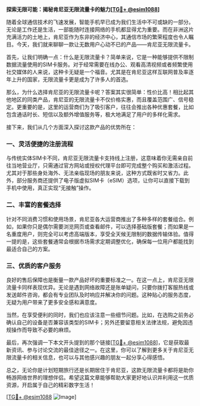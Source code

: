 **探索无限可能：揭秘肯尼亚无限流量卡的魅力[[TG💪+ @esim1088](https://t.me/s/esim1088)]**

随着全球通信技术的飞速发展，智能手机早已成为我们生活中不可或缺的一部分。无论是工作还是生活，一部能随时连接网络的手机都显得尤为重要。而在非洲这片充满活力的土地上，肯尼亚作为东非的经济中心，其通信市场的繁荣程度也令人瞩目。今天，我们就来聊聊一款让无数用户心动不已的产品——肯尼亚无限流量卡。

首先，让我们明确一点：什么是无限流量卡？简单来说，它是一种能够提供不限制数据流量使用的SIM卡服务。对于经常需要在线办公、观看高清视频或者频繁使用社交媒体的人来说，这种卡无疑是一个福音。尤其是在肯尼亚这样互联网普及率逐年上升的国家，无限流量卡更是成为了许多人的首选。

那么，为什么选择肯尼亚的无限流量卡呢？答案其实很简单：性价比高！相比起其他地区的同类产品，肯尼亚的无限流量卡不仅价格实惠，而且覆盖范围广、信号稳定。更重要的是，这里的运营商们为了吸引客户，往往会推出各种优惠套餐，比如包含通话时长、短信以及额外增值服务等，极大地满足了用户的多样化需求。

接下来，我们从几个方面深入探讨这款产品的优势所在：

### 一、灵活便捷的注册流程

与传统实体SIM卡不同，肯尼亚无限流量卡支持线上注册，这意味着你无需亲自前往当地营业厅，只需通过官方网站或授权代理平台即可完成整个购买和激活过程。尤其对于那些身处海外、无法亲临现场的朋友来说，这种方式既省时又省力。此外，部分服务商还提供了电子版虚拟SIM卡（eSIM）选项，让你可以直接下载到手机中使用，真正实现“无接触”操作。

### 二、丰富的套餐选择

针对不同消费习惯和使用场景，肯尼亚各大运营商推出了多种多样的套餐组合。例如，如果你只是偶尔需要浏览网页或查看邮件，可以选择基础版套餐；而如果是一名重度用户，则完全可以考虑高端版本，享受全天候无限制的数据传输体验。值得一提的是，这些套餐通常会根据市场需求定期调整优化，确保每一位用户都能找到最适合自己的方案。

### 三、优质的客户服务

良好的售后保障也是衡量一款产品好坏的重要标准之一。在这一点上，肯尼亚无限流量卡同样表现优异。无论是遇到网络故障还是账单疑问，只要你拨打客服热线或发送邮件咨询，都会有专业团队及时响应并解决你的问题。这种贴心的服务态度，无疑为用户带来了更多安全感和满意度。

当然，在享受便利的同时，我们也应该注意一些细节问题。比如，在选购之前务必确认自己的设备是否兼容该类型的SIM卡；另外还要留意相关法律法规，避免因违规操作而导致不必要的麻烦。

最后，再次强调一下本文开头提到的那个链接[[TG💪+ @esim1088](https://t.me/s/esim1088)]，它是获取最新资讯、参与讨论交流的最佳途径之一。在这里，你可以了解到更多关于肯尼亚无限流量卡的相关信息，也可以与其他感兴趣的朋友一起分享心得感悟。

总之，无论你是计划短期旅行还是长期居住于肯尼亚，这款无限流量卡都将是助你畅游网络世界的理想伴侣。希望这篇文章能够帮助大家更好地认识并利用这一优质资源，开启属于自己的精彩数字生活！

[[TG💪+ @esim1088](https://t.me/s/esim1088) ![Image](https://i.postimg.cc/4NQfJmqS/Snipaste-2025-05-13-00-14-12.png)]